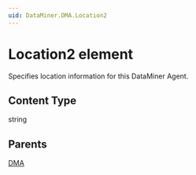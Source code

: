 ```yaml
---
uid: DataMiner.DMA.Location2
---
```


# Location2 element

Specifies location information for this DataMiner Agent.

## Content Type

string

## Parents

[DMA](xref:DataMiner.DMA)
